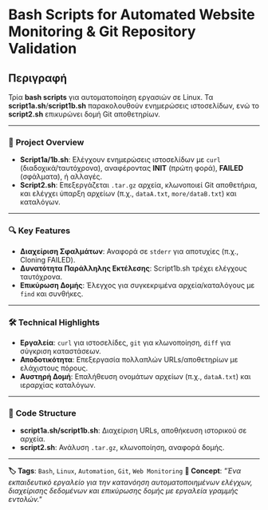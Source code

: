 # **Bash Scripts for Automated Website Monitoring & Git Repository Validation**

## **Περιγραφή**
Τρία **bash scripts** για αυτοματοποίηση εργασιών σε Linux. Τα **script1a.sh**/**script1b.sh** παρακολουθούν ενημερώσεις ιστοσελίδων, ενώ το **script2.sh** επικυρώνει δομή Git αποθετηρίων.

---

### 🚀 **Project Overview**
- **Script1a/1b.sh**: Ελέγχουν ενημερώσεις ιστοσελίδων με `curl` (διαδοχικά/ταυτόχρονα), αναφέροντας **INIT** (πρώτη φορά), **FAILED** (σφάλματα), ή αλλαγές.
- **Script2.sh**: Επεξεργάζεται `.tar.gz` αρχεία, κλωνοποιεί Git αποθετήρια, και ελέγχει ύπαρξη αρχείων (π.χ., `dataA.txt`, `more/dataB.txt`) και καταλόγων.

---

### 🔍 **Key Features**
- **Διαχείριση Σφαλμάτων**: Αναφορά σε `stderr` για αποτυχίες (π.χ., Cloning FAILED).
- **Δυνατότητα Παράλληλης Εκτέλεσης**: Script1b.sh τρέχει ελέγχους ταυτόχρονα.
- **Επικύρωση Δομής**: Έλεγχος για συγκεκριμένα αρχεία/καταλόγους με `find` και συνθήκες.

---

### 🛠️ **Technical Highlights**
- **Εργαλεία**: `curl` για ιστοσελίδες, `git` για κλωνοποίηση, `diff` για σύγκριση καταστάσεων.
- **Αποδοτικότητα**: Επεξεργασία πολλαπλών URLs/αποθετηρίων με ελάχιστους πόρους.
- **Αυστηρή Δομή**: Επαλήθευση ονομάτων αρχείων (π.χ., `dataA.txt`) και ιεραρχίας καταλόγων.

---

### 📂 **Code Structure**
- **script1a.sh/script1b.sh**: Διαχείριση URLs, αποθήκευση ιστορικού σε αρχεία.
- **script2.sh**: Ανάλυση `.tar.gz`, κλωνοποίηση, αναφορά δομής.

---

**🏷️ Tags**: `Bash`, `Linux`, `Automation`, `Git`, `Web Monitoring`
**🌟 Concept**: *"Ένα εκπαιδευτικό εργαλείο για την κατανόηση αυτοματοποιημένων ελέγχων, διαχείρισης δεδομένων και επικύρωσης δομής με εργαλεία γραμμής εντολών."*
